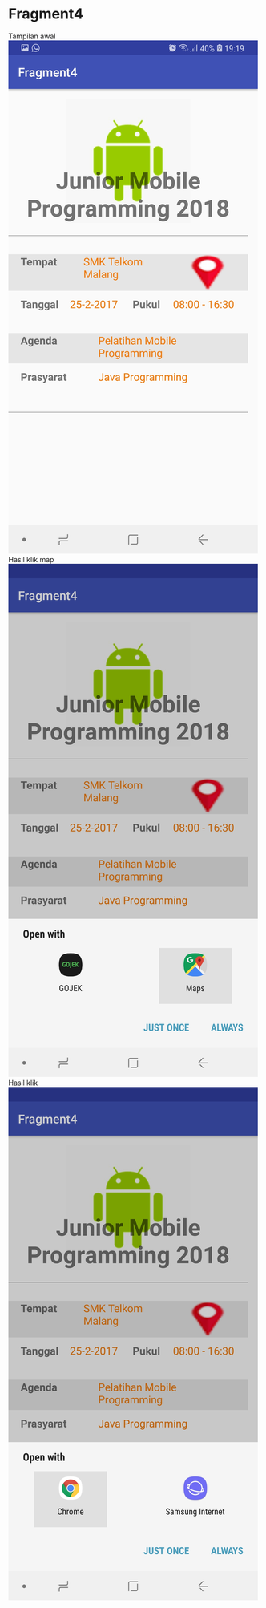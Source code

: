 # Fragment4
Tampilan awal
![alt text](https://github.com/rizalagus26rpl/Fragment4/blob/master/Fragment4_1.jpg?raw=true)
Hasil klik map
![alt text](https://github.com/rizalagus26rpl/Fragment4/blob/master/Fragment4_2.jpg?raw=true)
Hasil klik
![alt text](https://github.com/rizalagus26rpl/Fragment4/blob/master/Fragment4_3.jpg?raw=true)

